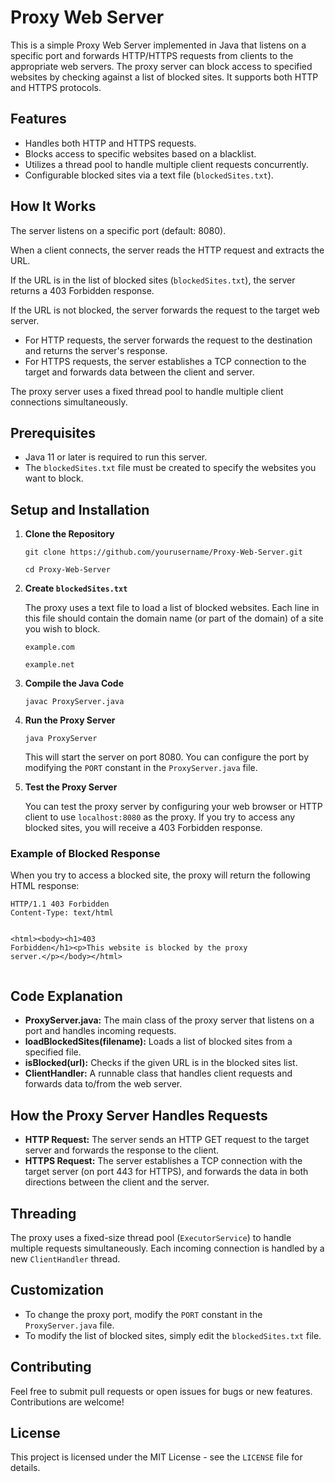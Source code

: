 <!DOCTYPE html>
<html lang="en">
<head>
    <meta charset="UTF-8">
    <meta name="viewport" content="width=device-width, initial-scale=1.0">
</head>
<body>

<h1>Proxy Web Server</h1>

<p>This is a simple Proxy Web Server implemented in Java that listens on a specific port and forwards HTTP/HTTPS requests from clients to the appropriate web servers. The proxy server can block access to specified websites by checking against a list of blocked sites. It supports both HTTP and HTTPS protocols.</p>

<h2>Features</h2>
<ul>
    <li>Handles both HTTP and HTTPS requests.</li>
    <li>Blocks access to specific websites based on a blacklist.</li>
    <li>Utilizes a thread pool to handle multiple client requests concurrently.</li>
    <li>Configurable blocked sites via a text file (<code>blockedSites.txt</code>).</li>
</ul>

<h2>How It Works</h2>
<p>The server listens on a specific port (default: 8080).</p>
<p>When a client connects, the server reads the HTTP request and extracts the URL.</p>
<p>If the URL is in the list of blocked sites (<code>blockedSites.txt</code>), the server returns a 403 Forbidden response.</p>
<p>If the URL is not blocked, the server forwards the request to the target web server.</p>
<ul>
    <li>For HTTP requests, the server forwards the request to the destination and returns the server's response.</li>
    <li>For HTTPS requests, the server establishes a TCP connection to the target and forwards data between the client and server.</li>
</ul>
<p>The proxy server uses a fixed thread pool to handle multiple client connections simultaneously.</p>

<h2>Prerequisites</h2>
<ul>
    <li>Java 11 or later is required to run this server.</li>
    <li>The <code>blockedSites.txt</code> file must be created to specify the websites you want to block.</li>
</ul>

<h2>Setup and Installation</h2>
<ol>
    <li><strong>Clone the Repository</strong>
        <pre><code>git clone https://github.com/yourusername/Proxy-Web-Server.git</code></pre>
        <pre><code>cd Proxy-Web-Server</code></pre>
    </li>
    <li><strong>Create <code>blockedSites.txt</code></strong>
        <p>The proxy uses a text file to load a list of blocked websites. Each line in this file should contain the domain name (or part of the domain) of a site you wish to block.</p>
        <pre><code>example.com</code></pre>
        <pre><code>example.net</code></pre>
    </li>
    <li><strong>Compile the Java Code</strong>
        <pre><code>javac ProxyServer.java</code></pre>
    </li>
    <li><strong>Run the Proxy Server</strong>
        <pre><code>java ProxyServer</code></pre>
        <p>This will start the server on port 8080. You can configure the port by modifying the <code>PORT</code> constant in the <code>ProxyServer.java</code> file.</p>
    </li>
    <li><strong>Test the Proxy Server</strong>
        <p>You can test the proxy server by configuring your web browser or HTTP client to use <code>localhost:8080</code> as the proxy. If you try to access any blocked sites, you will receive a 403 Forbidden response.</p>
    </li>
</ol>

<h3>Example of Blocked Response</h3>
<p>When you try to access a blocked site, the proxy will return the following HTML response:</p>
<pre><code>HTTP/1.1 403 Forbidden
Content-Type: text/html

&lt;html&gt;&lt;body&gt;&lt;h1&gt;403 Forbidden&lt;/h1&gt;&lt;p&gt;This website is blocked by the proxy server.&lt;/p&gt;&lt;/body&gt;&lt;/html&gt;</code></pre>

<h2>Code Explanation</h2>
<ul>
    <li><strong>ProxyServer.java:</strong> The main class of the proxy server that listens on a port and handles incoming requests.</li>
    <li><strong>loadBlockedSites(filename):</strong> Loads a list of blocked sites from a specified file.</li>
    <li><strong>isBlocked(url):</strong> Checks if the given URL is in the blocked sites list.</li>
    <li><strong>ClientHandler:</strong> A runnable class that handles client requests and forwards data to/from the web server.</li>
</ul>

<h2>How the Proxy Server Handles Requests</h2>
<ul>
    <li><strong>HTTP Request:</strong> The server sends an HTTP GET request to the target server and forwards the response to the client.</li>
    <li><strong>HTTPS Request:</strong> The server establishes a TCP connection with the target server (on port 443 for HTTPS), and forwards the data in both directions between the client and the server.</li>
</ul>

<h2>Threading</h2>
<p>The proxy uses a fixed-size thread pool (<code>ExecutorService</code>) to handle multiple requests simultaneously. Each incoming connection is handled by a new <code>ClientHandler</code> thread.</p>

<h2>Customization</h2>
<ul>
    <li>To change the proxy port, modify the <code>PORT</code> constant in the <code>ProxyServer.java</code> file.</li>
    <li>To modify the list of blocked sites, simply edit the <code>blockedSites.txt</code> file.</li>
</ul>

<h2>Contributing</h2>
<p>Feel free to submit pull requests or open issues for bugs or new features. Contributions are welcome!</p>

<h2>License</h2>
<p>This project is licensed under the MIT License - see the <code>LICENSE</code> file for details.</p>

</body>
</html>
